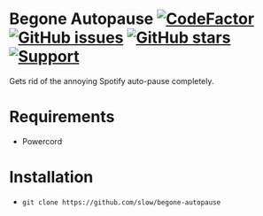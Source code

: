 # Begone Autopause [![CodeFactor](https://www.codefactor.io/repository/github/slow/begone-autopause/badge)](https://www.codefactor.io/repository/github/slow/begone-autopause) [![GitHub issues](https://img.shields.io/github/issues/slow/begone-autopause?style=flat)](https://github.com/slow/begone-autopause/issues) [![GitHub stars](https://img.shields.io/github/stars/slow/begone-autopause?style=flat)](https://github.com/slow/begone-autopause/stargazers) [![Support](https://img.shields.io/discord/887015827134632057)](https://discord.gg/HQ5N7Rcajc)

Gets rid of the annoying Spotify auto-pause completely.

# Requirements

-  Powercord

# Installation

-  `git clone https://github.com/slow/begone-autopause`
